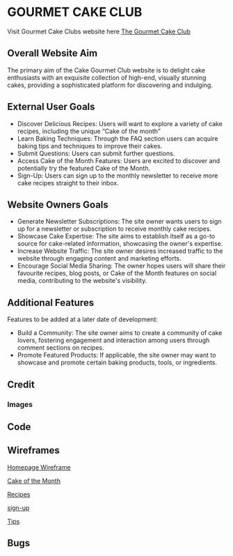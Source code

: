 # GOURMET CAKE CLUB

Visit Gourmet Cake Clubs website here [The Gourmet Cake Club](https://enrightc.github.io/Gourmet-Cake-Club-Website/)

## Overall Website Aim

The primary aim of the Cake Gourmet Club website is to delight cake enthusiasts with an exquisite collection of high-end, visually stunning cakes, providing a sophisticated platform for discovering and indulging.

## External User Goals

- Discover Delicious Recipes: Users will want to explore a variety of cake recipes, including the unique “Cake of the month”
- Learn Baking Techniques: Through the FAQ section users can acquire baking tips and techniques to improve their cakes.
- Submit Questions: Users can submit further questions.
- Access Cake of the Month Features: Users are excited to discover and potentially try the featured Cake of the Month.
- Sign-Up: Users can sign up to the monthly newsletter to receive more cake recipes straight to their inbox.

## Website Owners Goals

- Generate Newsletter Subscriptions: The site owner wants users to sign up for a newsletter or subscription to receive monthly cake recipes.
- Showcase Cake Expertise: The site aims to establish itself as a go-to source for cake-related information, showcasing the owner's expertise.
- Increase Website Traffic: The site owner desires increased traffic to the website through engaging content and marketing efforts.
- Encourage Social Media Sharing: The owner hopes users will share their favourite recipes, blog posts, or Cake of the Month features on social media, contributing to the website's visibility.

## Additional Features

Features to be added at a later date of development:

- Build a Community: The site owner aims to create a community of cake lovers, fostering engagement and interaction among users through comment sections on recipes.
- Promote Featured Products: If applicable, the site owner may want to showcase and promote certain baking products, tools, or ingredients.

## Credit

### Images


## Code



## Wireframes

[Homepage Wireframe](assets/wireframes/index.html.png)

[Cake of the Month](assets/wireframes/cake-of-the-month.png)

[Recipes](assets/wireframes/recipes.png "Recipes")

[sign-up](assets/wireframes/sign-up.png "Sign up wireframe")

[Tips](assets/wireframes/tips.png "Tips wireframe")

## Bugs


